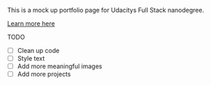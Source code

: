 This is a mock up portfolio page for Udacitys Full Stack nanodegree.

[Learn more here](https://www.udacity.com/course/full-stack-web-developer-nanodegree--nd004)

TODO
- [ ] Clean up code
- [ ] Style text
- [ ] Add more meaningful images
- [ ] Add more projects
